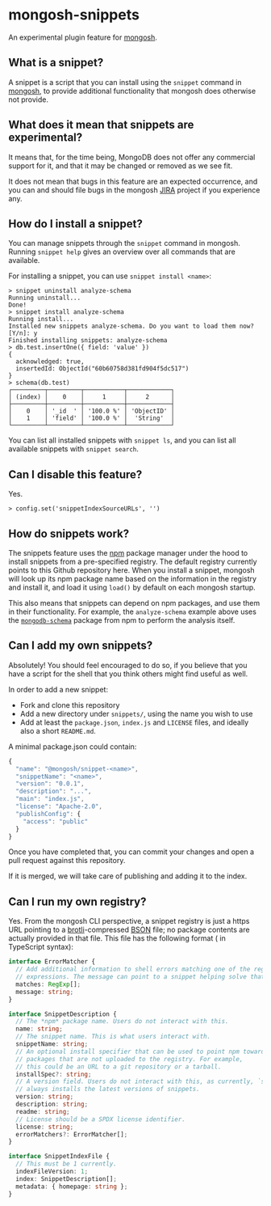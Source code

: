 # mongosh-snippets

An experimental plugin feature for [mongosh][].

## What is a snippet?

A snippet is a script that you can install using the `snippet` command in [mongosh][],
to provide additional functionality that mongosh does otherwise not provide.

## What does it mean that snippets are experimental?

It means that, for the time being, MongoDB does not offer any commercial
support for it, and that it may be changed or removed as we see fit.

It does not mean that bugs in this feature are an expected occurrence, and you
can and should file bugs in the mongosh [JIRA][] project if you experience any.

## How do I install a snippet?

You can manage snippets through the `snippet` command in mongosh. Running
`snippet help` gives an overview over all commands that are available.

For installing a snippet, you can use `snippet install <name>`:

```
> snippet uninstall analyze-schema
Running uninstall...
Done!
> snippet install analyze-schema
Running install...
Installed new snippets analyze-schema. Do you want to load them now? [Y/n]: y
Finished installing snippets: analyze-schema
> db.test.insertOne({ field: 'value' })
{
  acknowledged: true,
  insertedId: ObjectId("60b60758d381fd904f5dc517")
}
> schema(db.test)
┌─────────┬─────────┬───────────┬────────────┐
│ (index) │    0    │     1     │     2      │
├─────────┼─────────┼───────────┼────────────┤
│    0    │ '_id  ' │ '100.0 %' │ 'ObjectID' │
│    1    │ 'field' │ '100.0 %' │  'String'  │
└─────────┴─────────┴───────────┴────────────┘
```

You can list all installed snippets with `snippet ls`, and you can list all
available snippets with `snippet search`.

## Can I disable this feature?

Yes.

```
> config.set('snippetIndexSourceURLs', '')
```

## How do snippets work?

The snippets feature uses the [npm][] package manager under the hood to install
snippets from a pre-specified registry. The default registry currently points to
this Github repository here. When you install a snippet, mongosh will look up
its npm package name based on the information in the registry and install it,
and load it using `load()` by default on each mongosh startup.

This also means that snippets can depend on npm packages, and use them in their
functionality. For example, the `analyze-schema` example above uses the
[`mongodb-schema`][] package from npm to perform the analysis itself.

## Can I add my own snippets?

Absolutely! You should feel encouraged to do so, if you believe that you have
a script for the shell that you think others might find useful as well.

In order to add a new snippet:
- Fork and clone this repository
- Add a new directory under `snippets/`, using the name you wish to use
- Add at least the `package.json`, `index.js` and `LICENSE` files, and ideally
  also a short `README.md`.

A minimal package.json could contain:

```js
{
  "name": "@mongosh/snippet-<name>",
  "snippetName": "<name>",
  "version": "0.0.1",
  "description": "...",
  "main": "index.js",
  "license": "Apache-2.0",
  "publishConfig": {
    "access": "public"
  }
}
```

Once you have completed that, you can commit your changes and open a pull
request against this repository.

If it is merged, we will take care of publishing and adding it to the index.

## Can I run my own registry?

Yes. From the mongosh CLI perspective, a snippet registry is just a https URL
pointing to a [brotli][]-compressed [BSON][] file; no package contents are
actually provided in that file. This file has the following format (
in TypeScript syntax):

```typescript
interface ErrorMatcher {
  // Add additional information to shell errors matching one of the regular.
  // expressions. The message can point to a snippet helping solve that error.
  matches: RegExp[];
  message: string;
}

interface SnippetDescription {
  // The *npm* package name. Users do not interact with this.
  name: string;
  // The snippet name. This is what users interact with.
  snippetName: string;
  // An optional install specifier that can be used to point npm towards
  // packages that are not uploaded to the registry. For example,
  // this could be an URL to a git repository or a tarball.
  installSpec?: string;
  // A version field. Users do not interact with this, as currently, `snippet`
  // always installs the latest versions of snippets.
  version: string;
  description: string;
  readme: string;
  // License should be a SPDX license identifier.
  license: string;
  errorMatchers?: ErrorMatcher[];
}

interface SnippetIndexFile {
  // This must be 1 currently.
  indexFileVersion: 1;
  index: SnippetDescription[];
  metadata: { homepage: string };
}
```

[mongosh]: https://github.com/mongodb-js/mongosh
[JIRA]: https://jira.mongodb.org/projects/MONGOSH/issues
[npm]: https://www.npmjs.com/
[`mongodb-schema`]: https://www.npmjs.com/package/mongodb-schema
[brotli]: https://github.com/google/brotli/
[BSON]: https://bsonspec.org/
